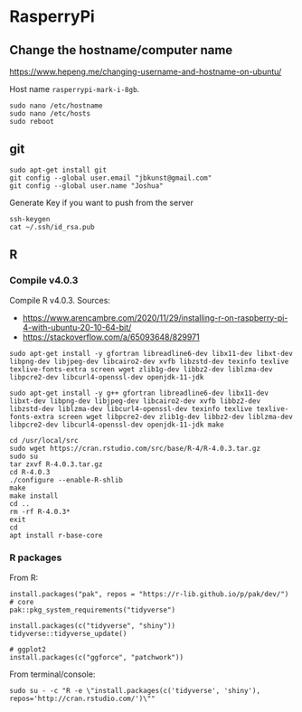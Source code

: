 # RasperryPi

## Change the hostname/computer name

https://www.hepeng.me/changing-username-and-hostname-on-ubuntu/

Host name `rasperrypi-mark-i-8gb`.

```
sudo nano /etc/hostname
sudo nano /etc/hosts
sudo reboot
```

## git

```
sudo apt-get install git
git config --global user.email "jbkunst@gmail.com"
git config --global user.name "Joshua"
```
Generate Key if you want to push from the server
```
ssh-keygen
cat ~/.ssh/id_rsa.pub
```

## R

### Compile  v4.0.3
Compile R v4.0.3. Sources:

- https://www.arencambre.com/2020/11/29/installing-r-on-raspberry-pi-4-with-ubuntu-20-10-64-bit/
- https://stackoverflow.com/a/65093648/829971

```
sudo apt-get install -y gfortran libreadline6-dev libx11-dev libxt-dev libpng-dev libjpeg-dev libcairo2-dev xvfb libzstd-dev texinfo texlive texlive-fonts-extra screen wget zlib1g-dev libbz2-dev liblzma-dev libpcre2-dev libcurl4-openssl-dev openjdk-11-jdk

sudo apt-get install -y g++ gfortran libreadline6-dev libx11-dev libxt-dev libpng-dev libjpeg-dev libcairo2-dev xvfb libbz2-dev libzstd-dev liblzma-dev libcurl4-openssl-dev texinfo texlive texlive-fonts-extra screen wget libpcre2-dev zlib1g-dev libbz2-dev liblzma-dev libpcre2-dev libcurl4-openssl-dev openjdk-11-jdk make

cd /usr/local/src
sudo wget https://cran.rstudio.com/src/base/R-4/R-4.0.3.tar.gz
sudo su
tar zxvf R-4.0.3.tar.gz
cd R-4.0.3
./configure --enable-R-shlib
make
make install
cd ..
rm -rf R-4.0.3*
exit
cd
apt install r-base-core
```

### R packages

From R:

```
install.packages("pak", repos = "https://r-lib.github.io/p/pak/dev/")
# core
pak::pkg_system_requirements("tidyverse")

install.packages(c("tidyverse", "shiny"))
tidyverse::tidyverse_update()

# ggplot2
install.packages(c("ggforce", "patchwork"))
```

From terminal/console:

```
sudo su - -c "R -e \"install.packages(c('tidyverse', 'shiny'), repos='http://cran.rstudio.com/')\""
```

